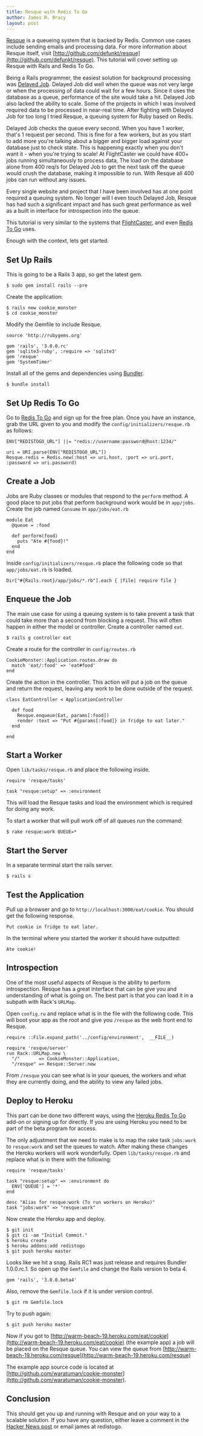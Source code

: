 ```yaml
---
title: Resque with Redis To Go
author: James R. Bracy
layout: post
---
```


[Resque](http://github.com/defunkt/resque) is a queueing system that is backed
by Redis. Common use cases include sending emails and processing data. For more
information about Resque itself, visit [http://github.com/defunkt/resque](http://github.com/defunkt/resque).
This tutorial will cover setting up Resque with Rails and Redis To Go.

Being a Rails programmer, the easiest solution for background processing was
[Delayed Job](http://github.com/tobi/delayed_job). Delayed Job did well when
the queue was not very large or when the processing of data could wait for a
few hours. Since it uses the database as a queue, performance of the site
would take a hit. Delayed Job also lacked the ability to scale. Some of the
projects in which I was involved required data to be processed in near-real
time. After fighting with Delayed Job for too long I tried Resque, a queuing
system for Ruby based on Redis.

Delayed Job checks the queue every second. When you have 1 worker, that's 1
request per second. This is fine for a few workers, but as you start to add
more you're talking about a bigger and bigger load against your database
just to check state. This is happening exactly when you don't want it - when
you're trying to scale!  At FlightCaster we could have 400+ jobs running
simultaneously to process data, The load on the database alone from 400 req/s
for Delayed Job to get the next task off the queue would crush the database,
making it impossible to run. With Resque all 400 jobs can run without any
issues.

Every single website and project that I have been involved has at one point
required a queuing system.  No longer will I even touch Delayed Job, Resque
has had such a significant impact and has such great performance as well as
a built in interface for introspection into the queue.

This tutorial is very similar to the systems that [FlightCaster](http://flightcaster.com/),
and even [Redis To Go](http://redistogo.com/) uses.

Enough with the context, lets get started.

## Set Up Rails

This is going to be a Rails 3 app, so get the latest gem.

    $ sudo gem install rails --pre
   
Create the application:

    $ rails new cookie_monster
    $ cd cookie_monster
    
Modify the Gemfile to include Resque.

    source 'http://rubygems.org'

    gem 'rails', '3.0.0.rc'
    gem 'sqlite3-ruby', :require => 'sqlite3'
    gem 'resque'
    gem 'SystemTimer'
    
Install all of the gems and dependencies using [Bundler](http://gembundler.com/).

    $ bundle install

## Set Up Redis To Go

Go to [Redis To Go](http://redistogo.com/) and sign up for the free plan. Once
you have an instance, grab the URL given to you and modify the
`config/initializers/resque.rb` as follows:

    ENV["REDISTOGO_URL"] ||= "redis://username:password@host:1234/"
    
    uri = URI.parse(ENV["REDISTOGO_URL"])
    Resque.redis = Redis.new(:host => uri.host, :port => uri.port, :password => uri.password)

## Create a Job

Jobs are Ruby classes or modules that respond to the `perform` method. A good
place to put jobs that perform background work would be in `app/jobs`. Create
the job named `Consume` in `app/jobs/eat.rb`

    module Eat
      @queue = :food
      
      def perform(food)
        puts "Ate #{food}!"
      end
    end

Inside `config/initializers/resque.rb` place the following code so that
`app/jobs/eat.rb` is loaded.

    Dir["#{Rails.root}/app/jobs/*.rb"].each { |file| require file }
    
## Enqueue the Job

The main use case for using a queuing system is to take prevent a task that
could take more than a second from blocking a request. This will often happen
in either the model or controller. Create a controller named `eat`.

    $ rails g controller eat
    
Create a route for the controller in `config/routes.rb`  

    CookieMonster::Application.routes.draw do
      match 'eat/:food' => 'eat#food'
    end

Create the action in the controller. This action will put a job on the queue
and return the request, leaving any work to be done outside of the request.

    class EatController < ApplicationController

      def food
        Resque.enqueue(Eat, params[:food])
        render :text => "Put #{params[:food]} in fridge to eat later."
      end

    end

## Start a Worker

Open `lib/tasks/resque.rb` and place the following inside.
    
    require 'resque/tasks'
    
    task "resque:setup" => :environment

This will load the Resque tasks and load the environment which is required for
doing any work.
    
To start a worker that will pull work off of all queues run the command:

    $ rake resque:work QUEUE=*

## Start the Server

In a separate terminal start the rails server.

    $ rails s
    
## Test the Application  

Pull up a browser and go to `http://localhost:3000/eat/cookie`. You should get
the following response.

    Put cookie in fridge to eat later.
    
In the terminal where you started the worker it should have outputted:

    Ate cookie!
  
## Introspection  

One of the most useful aspects of Resque is the ability to perform
introspection. Resque has a great interface that can be give you and
understanding of what is going on. The best part is that you can load it in a
subpath with Rack's `URLMap`.

Open `config.ru` and replace what is in the file with the following code. This
will boot your app as the root and give you `/resque` as the web front end to
Resque.

    require ::File.expand_path('../config/environment',  __FILE__)

    require 'resque/server'
    run Rack::URLMap.new \
      "/"       => CookieMonster::Application,
      "/resque" => Resque::Server.new

From `/resque` you can see what is in your queues, the workers and what they
are currently doing, and the ability to view any failed jobs.
  
## Deploy to Heroku

This part can be done two different ways, using the [Heroku Redis To Go](http://addons.heroku.com/redistogo)
add-on or signing up for  directly. If you are using Heroku you need to be
part of the beta program for access.

The only adjustment that we need to make is to map the rake task `jobs:work`
to `resque:work` and set the queues to watch. After making these changes the
Heroku workers will work wonderfully. Open `lib/tasks/resque.rb` and replace
what is in there with the following:

    require 'resque/tasks'

    task "resque:setup" => :environment do
      ENV['QUEUE'] = '*'
    end

    desc "Alias for resque:work (To run workers on Heroku)"
    task "jobs:work" => "resque:work"

Now create the Heroku app and deploy.
    
    $ git init
    $ git ci -am "Initial Commit."
    $ heroku create
    $ heroku addons:add redistogo
    $ git push heroku master

Looks like we hit a snag. Rails RC1 was just release and requires Bundler 1.0.0.rc.1.
So open up the `Gemfile` and change the Rails version to beta 4. 

    gem 'rails', '3.0.0.beta4'
    
Also, remove the `Gemfile.lock` if it is under version control.

    $ git rm Gemfile.lock
    
Try to push again:

    $ git push heroku master
    
Now if you got to [http://warm-beach-19.heroku.com/eat/cookie](http://warm-beach-19.heroku.com/eat/cookie) (the example app)
a job will be placed on the Resque queue. You can view the queue from
[http://warm-beach-19.heroku.com/resque](http://warm-beach-19.heroku.com/resque)

The example app source code is located at [http://github.com/waratuman/cookie-monster](http://github.com/waratuman/cookie-monster).

## Conclusion

This should get you up and running with Resque and on your way to a scalable
solution. If you have any question, either leave a comment in the [Hacker News
post](http://news.ycombinator.com/item?id=1554641) or email james at redistogo.